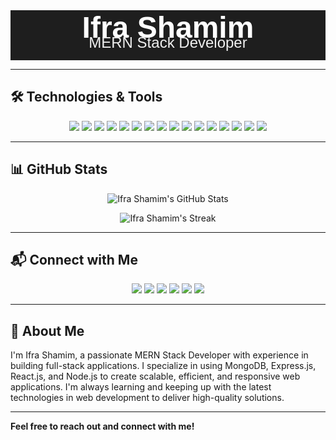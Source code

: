 <!-- Banner Section -->
<p align="center" style="background-color: #1e1e1e; width: 100%; height: 5rem; display: flex; flex-direction: column; justify-content: center; align-items: center; font-family: 'Cursive', sans-serif; color: white; margin: 0;">
  <span style="font-size: 3rem; font-weight: bold; line-height: 1.5rem;">Ifra Shamim</span>
  <span style="font-size: 1.5rem; color: #f0f0f0; line-height: 1.5rem;">MERN Stack Developer</span>
</p>




---

## 🛠️ Technologies & Tools
<p align="center">
  <img src="https://img.shields.io/badge/MongoDB-47A248?style=for-the-badge&logo=mongodb&logoColor=white&color=333333" />
  <img src="https://img.shields.io/badge/Express.js-000000?style=for-the-badge&logo=express&logoColor=white&color=333333" />
  <img src="https://img.shields.io/badge/React-61DAFB?style=for-the-badge&logo=react&logoColor=white&color=333333" />
  <img src="https://img.shields.io/badge/Node.js-339933?style=for-the-badge&logo=node.js&logoColor=white&color=333333" />
  <img src="https://img.shields.io/badge/JavaScript-F7DF1E?style=for-the-badge&logo=javascript&logoColor=white&color=333333" />
  <img src="https://img.shields.io/badge/HTML5-E34F26?style=for-the-badge&logo=html5&logoColor=white&color=333333" />
  <img src="https://img.shields.io/badge/CSS3-1572B6?style=for-the-badge&logo=css3&logoColor=white&color=333333" />
  <img src="https://img.shields.io/badge/GitHub-181717?style=for-the-badge&logo=github&logoColor=white&color=333333" />
  <img src="https://img.shields.io/badge/Docker-2496ED?style=for-the-badge&logo=docker&logoColor=white&color=333333" />
  <img src="https://img.shields.io/badge/Typescript-3178C6?style=for-the-badge&logo=typescript&logoColor=white&color=333333" />
  <img src="https://img.shields.io/badge/Bootstrap5-563D7C?style=for-the-badge&logo=bootstrap&logoColor=white&color=333333" />
  <img src="https://img.shields.io/badge/TailwindCss-06B6D4?style=for-the-badge&logo=tailwind-css&logoColor=white&color=333333" />
  <img src="https://img.shields.io/badge/NextJS-000000?style=for-the-badge&logo=next.js&logoColor=white&color=333333" />
  <img src="https://img.shields.io/badge/Firebase-FFCA28?style=for-the-badge&logo=firebase&logoColor=white&color=333333" />
  <img src="https://img.shields.io/badge/Sequelize-52B0E7?style=for-the-badge&logo=sequelize&logoColor=white&color=333333" />
  <img src="https://img.shields.io/badge/WebSocket-00A6FF?style=for-the-badge&logo=websocket&logoColor=white&color=333333" />
</p>

---

## 📊 GitHub Stats

<p align="center">
  <img src="https://github-readme-stats.vercel.app/api?username=IfraShamim&show_icons=true&count_private=true&theme=radical" alt="Ifra Shamim's GitHub Stats" />
</p>

<p align="center">
  <img src="https://github-readme-streak-stats.herokuapp.com/?user=IfraShamim&theme=radical" alt="Ifra Shamim's Streak" />
</p>

---

## 📬 Connect with Me

<p align="center">
  <a href="https://www.linkedin.com/in/ifra-shamim-ab5b62263/" target="_blank"><img src="https://img.shields.io/badge/LinkedIn-0A66C2?style=for-the-badge&logo=linkedin&logoColor=white&color=333333" /></a>
  <a href="https://github.com/IfraShamim" target="_blank"><img src="https://img.shields.io/badge/GitHub-181717?style=for-the-badge&logo=github&logoColor=white&color=333333" /></a>
  <a href="https://www.facebook.com/ifra.shamim.54/" target="_blank"><img src="https://img.shields.io/badge/Facebook-1877F2?style=for-the-badge&logo=facebook&logoColor=white&color=333333" /></a>
  <a href="https://www.instagram.com/ifra.shamim.54/" target="_blank"><img src="https://img.shields.io/badge/Instagram-E4405F?style=for-the-badge&logo=instagram&logoColor=white&color=333333" /></a>
  <a href="https://www.fiverr.com/start_selling?source=header_nav" target="_blank"><img src="https://img.shields.io/badge/Fiverr-1DBF73?style=for-the-badge&logo=fiverr&logoColor=white&color=333333" /></a>
  <a href="mailto:ifrashamim29@gmail.com" target="_blank"><img src="https://img.shields.io/badge/Gmail-EA4335?style=for-the-badge&logo=gmail&logoColor=white&color=333333" /></a>
</p>

---

## 📄 About Me

I'm Ifra Shamim, a passionate MERN Stack Developer with experience in building full-stack applications. I specialize in using MongoDB, Express.js, React.js, and Node.js to create scalable, efficient, and responsive web applications. I'm always learning and keeping up with the latest technologies in web development to deliver high-quality solutions.

---

**Feel free to reach out and connect with me!**

